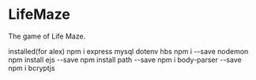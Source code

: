 # LifeMaze
The game of Life Maze.


installed(for alex)
npm i express mysql dotenv hbs
npm i --save nodemon
npm install ejs --save
npm install path --save
npm i body-parser --save
npm i bcryptjs